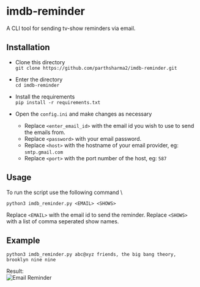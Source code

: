 # imdb-reminder
A CLI tool for sending tv-show reminders via email.

## Installation

- Clone this directory \
`git clone https://github.com/parthsharma2/imdb-reminder.git`

- Enter the directory \
`cd imdb-reminder`

- Install the requirements \
`pip install -r requirements.txt`

- Open the `config.ini` and make changes as necessary
  - Replace `<enter_email_id>` with the email id you wish to use to send the emails from.
  - Replace `<password>` with your email password.
  - Replace `<host>` with the hostname of your email provider, eg: `smtp.gmail.com`
  - Replace `<port>` with the port number of the host, eg: `587`

## Usage
To run the script use the following command \
```
python3 imdb_reminder.py <EMAIL> <SHOWS>
```

Replace `<EMAIL>` with the email id to send the reminder. Replace `<SHOWS>` with a list of comma seperated show names.

## Example
```
python3 imdb_reminder.py abc@xyz friends, the big bang theory, brooklyn nine nine
```
Result: \
![Email Reminder](https://i.imgur.com/qD0Tfpu.png)

